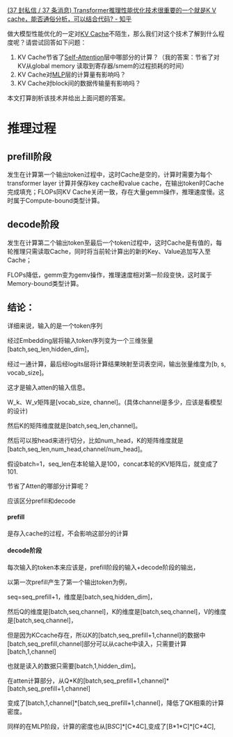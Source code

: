 [(37 封私信 / 37 条消息) Transformer推理性能优化技术很重要的一个就是K V cache，能否通俗分析，可以结合代码? - 知乎](https://www.zhihu.com/question/596900067)

做大模型性能优化的一定对[KV Cache](https://zhida.zhihu.com/search?content_id=582814466&content_type=Answer&match_order=1&q=KV+Cache&zhida_source=entity)不陌生，那么我们对这个技术了解到什么程度呢？请尝试回答如下问题：

1. KV Cache节省了[Self-Attention](https://zhida.zhihu.com/search?content_id=582814466&content_type=Answer&match_order=1&q=Self-Attention&zhida_source=entity)层中哪部分的计算？（我的答案：节省了对KV从global memory 读取到寄存器/smem的过程损耗的时间）
2. KV Cache对[MLP](https://zhida.zhihu.com/search?content_id=582814466&content_type=Answer&match_order=1&q=MLP&zhida_source=entity)层的计算量有影响吗？
3. KV Cache对block间的数据传输量有影响吗？

本文打算剖析该技术并给出上面问题的答案。

# 推理过程
## prefill阶段
发生在计算第一个输出token过程中，这时Cache是空的，计算时需要为每个 transformer layer 计算并保存key cache和value cache，在输出token时Cache完成填充；FLOPs同KV Cache关闭一致，存在大量gemm操作，推理速度慢。这时属于Compute-bound类型计算。
## decode阶段

发生在计算第二个输出token至最后一个token过程中，这时Cache是有值的，每轮推理只需读取Cache，同时将当前轮计算出的新的Key、Value追加写入至Cache；

FLOPs降低，gemm变为gemv操作，推理速度相对第一阶段变快，这时属于Memory-bound类型计算。

## 结论：

详细来说，输入的是一个token序列

经过Embedding层将输入token序列变为一个三维张量[batch,seq_len,hidden_dim]，

经过一通计算，最后经logits层将计算结果映射至词表空间，输出张量维度为[b, s, vocab_size]。

这才是输入atten的输入信息。

W_k、W_v矩阵是[vocab_size, channel]。(具体channel是多少，应该是看模型的设计)

然后K的矩阵维度就是[batch,seq_len,channel]。

然后可以按head来进行切分，比如num_head，K的矩阵维度就是[batch,seq_len,num_head,channel/num_head]。

假设batch=1，seq_len在本轮输入是100，concat本轮的KV矩阵后，就变成了101.

节省了Atten的哪部分计算呢？

应该区分prefill和decode
#### prefill
是存入cache的过程，不会影响这部分的计算

#### decode阶段
每次输入的token本来应该是，prefill阶段的输入+decode阶段的输出，

以第一次prefill产生了第一个输出token为例，

seq=seq_prefill+1，维度是[batch,seq,hidden_dim]，

然后Q的维度是[batch,seq,channel]，K的维度是[batch,seq,channel]，V的维度是[batch,seq,channel]，

但是因为KCcache存在，所以K的[batch,seq_prefill+1,channel]的数据中[batch,seq_prefill,channel]部分可以从cache中读入，只需要计算[batch,1,channel]

也就是读入的数据只需要[batch,1,hidden_dim]。

在atten计算部分，从Q\*K的[batch,seq_prefill+1,channel]\*[batch,seq_prefill+1,channel]

变成了[batch,1,channel]\*[batch,seq_prefill+1,channel]，降低了QK相乘的计算密度。

同样的在MLP阶段，计算的密度也从[B*S*C]\*[C\*4C],变成了[B\*1\*C]\*[C\*4C],
